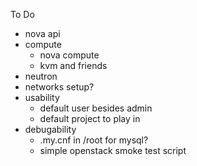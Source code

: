 To Do
- nova api
- compute
  - nova compute
  - kvm and friends
- neutron
- networks setup?
- usability
  - default user besides admin
  - default project to play in
- debugability
  - .my.cnf in /root for mysql?
  - simple openstack smoke test script
